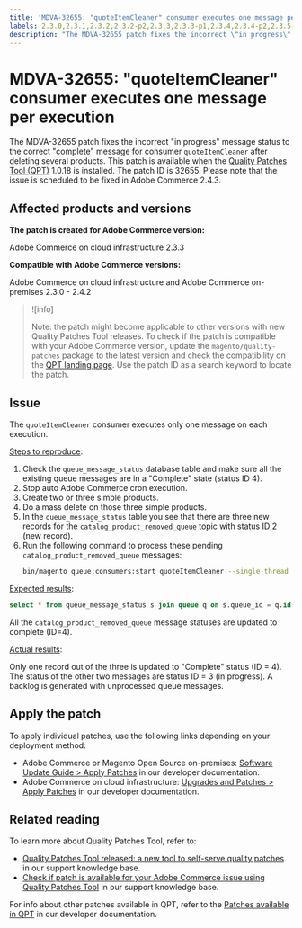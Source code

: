 ```yaml
---
title: 'MDVA-32655: "quoteItemCleaner" consumer executes one message per execution'
labels: 2.3.0,2.3.1,2.3.2,2.3.2-p2,2.3.3,2.3.3-p1,2.3.4,2.3.4-p2,2.3.5-p1,2.3.5-p2,2.3.6,2.3.6-p1,2.4.0,2.4.0-p1,2.4.1,2.4.1-p1,2.4.2,QPT patches,Magento Commerce,Magento Commerce Cloud,catalog,catalog_category_product,performance,quoteItemCleaner,slow,support tools,Adobe Commerce,cloud infrastructure,on-premises,Magento Open Source
description: "The MDVA-32655 patch fixes the incorrect \"in progress\" message status to the correct \"complete\" message for consumer `quoteItemCleaner` after deleting several products. This patch is available when the [Quality Patches Tool (QPT)](https://support.magento.com/hc/en-us/articles/360047139492) 1.0.18 is installed. The patch ID is 32655. Please note that the issue is scheduled to be fixed in Adobe Commerce 2.4.3."
---
```


# MDVA-32655: "quoteItemCleaner" consumer executes one message per execution

The MDVA-32655 patch fixes the incorrect "in progress" message status to the correct "complete" message for consumer `quoteItemCleaner` after deleting several products. This patch is available when the [Quality Patches Tool (QPT)](https://support.magento.com/hc/en-us/articles/360047139492) 1.0.18 is installed. The patch ID is 32655. Please note that the issue is scheduled to be fixed in Adobe Commerce 2.4.3.

## Affected products and versions

**The patch is created for Adobe Commerce version:**

Adobe Commerce on cloud infrastructure 2.3.3

**Compatible with Adobe Commerce versions:**

Adobe Commerce on cloud infrastructure and Adobe Commerce on-premises 2.3.0 - 2.4.2

>![info]
>
 >Note: the patch might become applicable to other versions with new Quality Patches Tool releases. To check if the patch is compatible with your Adobe Commerce version, update the `magento/quality-patches` package to the latest version and check the compatibility on the [QPT landing page](https://devdocs.magento.com/quality-patches/tool.html#patch-grid). Use the patch ID as a search keyword to locate the patch.

## Issue

The `quoteItemCleaner` consumer executes only one message on each execution.

<ins>Steps to reproduce</ins>:

1. Check the `queue_message_status` database table and make sure all the existing queue messages are in a "Complete" state (status ID 4).
1. Stop auto Adobe Commerce cron execution.
1. Create two or three simple products.
1. Do a mass delete on those three simple products.
1. In the `queue_message_status` table you see that there are three new records for the `catalog_product_removed_queue` topic with status ID 2 (new record).
1. Run the following command to process these pending `catalog_product_removed_queue` messages:
    ```bash
    bin/magento queue:consumers:start quoteItemCleaner --single-thread --max-messages=100
    ```

<ins>Expected results</ins>:

```sql
select * from queue_message_status s join queue q on s.queue_id = q.id where q.name = "catalog_product_removed_queue";
```

All the `catalog_product_removed_queue` message statuses are updated to complete (ID=4).

<ins>Actual results</ins>:

Only one record out of the three is updated to "Complete" status (ID = 4). The status of the other two messages are status ID = 3 (in progress). A backlog is generated with unprocessed queue messages.

## Apply the patch

To apply individual patches, use the following links depending on your deployment method:

* Adobe Commerce or Magento Open Source on-premises: [Software Update Guide > Apply Patches](https://devdocs.magento.com/guides/v2.4/comp-mgr/patching/mqp.html) in our developer documentation.
* Adobe Commerce on cloud infrastructure: [Upgrades and Patches > Apply Patches](https://devdocs.magento.com/cloud/project/project-patch.html) in our developer documentation.

## Related reading

To learn more about Quality Patches Tool, refer to:

* [Quality Patches Tool released: a new tool to self-serve quality patches](https://support.magento.com/hc/en-us/articles/360047139492) in our support knowledge base.
* [Check if patch is available for your Adobe Commerce issue using Quality Patches Tool](https://support.magento.com/hc/en-us/articles/360047125252) in our support knowledge base.

For info about other patches available in QPT, refer to the [Patches available in QPT](https://devdocs.magento.com/quality-patches/tool.html#patch-grid) in our developer documentation.